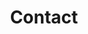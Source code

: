 ---
title: "Contact"
meta_title: ""
description: "Get in touch with your questions and feedback"
draft: false

data:
  title: "Contact Form"
  content: "Get in touch with your questions and feedback"
---